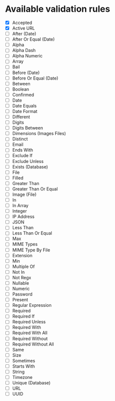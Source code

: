 # Available validation rules

- [x] Accepted
- [x] Active URL
- [ ] After (Date)
- [ ] After Or Equal (Date)
- [ ] Alpha
- [ ] Alpha Dash
- [ ] Alpha Numeric
- [ ] Array
- [ ] Bail
- [ ] Before (Date)
- [ ] Before Or Equal (Date)
- [ ] Between
- [ ] Boolean
- [ ] Confirmed
- [ ] Date
- [ ] Date Equals
- [ ] Date Format
- [ ] Different
- [ ] Digits
- [ ] Digits Between
- [ ] Dimensions (Images Files)
- [ ] Distinct
- [ ] Email
- [ ] Ends With
- [ ] Exclude If
- [ ] Exclude Unless
- [ ] Exists (Database)
- [ ] File
- [ ] Filled
- [ ] Greater Than
- [ ] Greater Than Or Equal
- [ ] Image (File)
- [ ] In
- [ ] In Array
- [ ] Integer
- [ ] IP Address
- [ ] JSON
- [ ] Less Than
- [ ] Less Than Or Equal
- [ ] Max
- [ ] MIME Types
- [ ] MIME Type By File
- [ ] Extension
- [ ] Min
- [ ] Multiple Of
- [ ] Not In
- [ ] Not Regx
- [ ] Nullable
- [ ] Numeric
- [ ] Password
- [ ] Present
- [ ] Regular Expression
- [ ] Required
- [ ] Required If
- [ ] Required Unless
- [ ] Required With
- [ ] Required With All
- [ ] Required Without
- [ ] Required Without All
- [ ] Same
- [ ] Size
- [ ] Sometimes
- [ ] Starts With
- [ ] String
- [ ] Timezone
- [ ] Unique (Database)
- [ ] URL
- [ ] UUID
